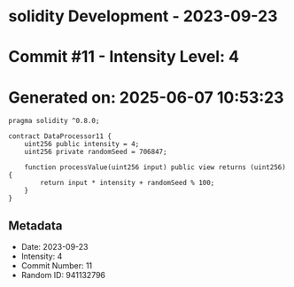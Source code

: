 ﻿# solidity Development - 2023-09-23
# Commit #11 - Intensity Level: 4
# Generated on: 2025-06-07 10:53:23
```solidity
pragma solidity ^0.8.0;

contract DataProcessor11 {
    uint256 public intensity = 4;
    uint256 private randomSeed = 706847;

    function processValue(uint256 input) public view returns (uint256) {
        return input * intensity + randomSeed % 100;
    }
}
```
## Metadata
- Date: 2023-09-23
- Intensity: 4
- Commit Number: 11
- Random ID: 941132796
